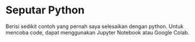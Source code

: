 # Seputar Python
Berisi sedikit contoh yang pernah saya selesaikan dengan python.
Untuk mencoba code, dapat menggunakan Jupyter Notebook atau Google Colab.
